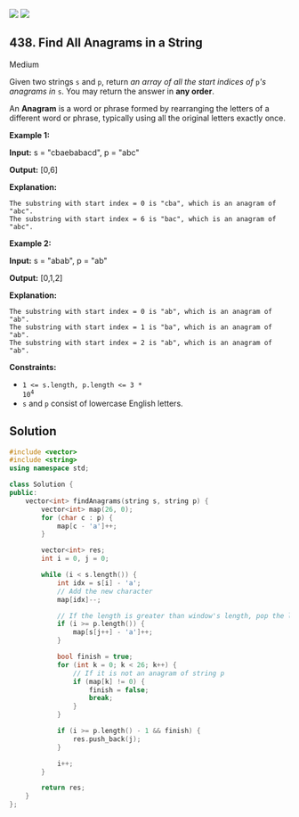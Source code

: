 [![](https://img.shields.io/github/stars/javadev/LeetCode-in-All?label=Stars&style=flat-square)](https://github.com/javadev/LeetCode-in-All)
[![](https://img.shields.io/github/forks/javadev/LeetCode-in-All?label=Fork%20me%20on%20GitHub%20&style=flat-square)](https://github.com/javadev/LeetCode-in-All/fork)

## 438\. Find All Anagrams in a String

Medium

Given two strings `s` and `p`, return _an array of all the start indices of_ `p`_'s anagrams in_ `s`. You may return the answer in **any order**.

An **Anagram** is a word or phrase formed by rearranging the letters of a different word or phrase, typically using all the original letters exactly once.

**Example 1:**

**Input:** s = "cbaebabacd", p = "abc"

**Output:** [0,6]

**Explanation:**

    The substring with start index = 0 is "cba", which is an anagram of "abc".
    The substring with start index = 6 is "bac", which is an anagram of "abc". 

**Example 2:**

**Input:** s = "abab", p = "ab"

**Output:** [0,1,2]

**Explanation:**

    The substring with start index = 0 is "ab", which is an anagram of "ab".
    The substring with start index = 1 is "ba", which is an anagram of "ab".
    The substring with start index = 2 is "ab", which is an anagram of "ab". 

**Constraints:**

*   <code>1 <= s.length, p.length <= 3 * 10<sup>4</sup></code>
*   `s` and `p` consist of lowercase English letters.

## Solution

```cpp
#include <vector>
#include <string>
using namespace std;

class Solution {
public:
    vector<int> findAnagrams(string s, string p) {
        vector<int> map(26, 0);
        for (char c : p) {
            map[c - 'a']++;
        }

        vector<int> res;
        int i = 0, j = 0;

        while (i < s.length()) {
            int idx = s[i] - 'a';
            // Add the new character
            map[idx]--;

            // If the length is greater than window's length, pop the left character in the window
            if (i >= p.length()) {
                map[s[j++] - 'a']++;
            }

            bool finish = true;
            for (int k = 0; k < 26; k++) {
                // If it is not an anagram of string p
                if (map[k] != 0) {
                    finish = false;
                    break;
                }
            }

            if (i >= p.length() - 1 && finish) {
                res.push_back(j);
            }

            i++;
        }

        return res;
    }
};
```